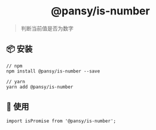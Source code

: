 <h1 align="center">@pansy/is-number</h1>

> 判断当前值是否为数字

## 📦 安装

```
// npm
npm install @pansy/is-number --save

// yarn
yarn add @pansy/is-number

```

## 🔨 使用

```
import isPromise from '@pansy/is-number';
```
